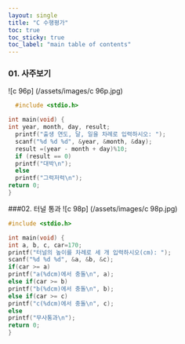 ```yaml
---
layout: single
title: "C 수행평가"
toc: true
toc_sticky: true
toc_label: "main table of contents"
---
```


### 01. 사주보기
![c 96p] (/assets/images/c 96p.jpg)
~~~c
  #include <stdio.h>

int main(void) {
int year, month, day, result;
  printf("출생 연도, 달, 일을 차례로 입력하시오: ");
  scanf("%d %d %d", &year, &month, &day);
  result =(year - month + day)%10;
  if (result == 0)
  printf("대박\n");
  else
  printf("그럭저럭\n");
return 0;
}
~~~

###02. 터널 통과
![c 98p] (/assets/images/c 98p.jpg)
  ~~~c
  #include <stdio.h>

int main(void) {
int a, b, c, car=170;
  printf("터널의 높이를 차례로 세 개 입력하시오(cm): ");
  scanf("%d %d %d", &a, &b, &c);
  if(car >= a)
  printf("a(%dcm)에서 충돌\n", a);
  else if(car >= b)
  printf("b(%dcm)에서 충돌\n", b);
  else if(car >= c)
  printf("c(%dcm)에서 충돌\n", c);
  else
  printf("무사통과\n");
return 0;
}
~~~
